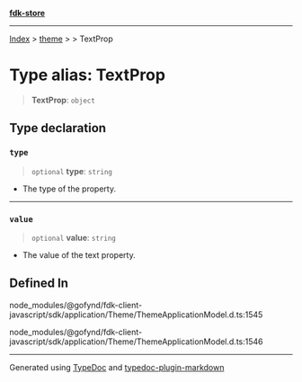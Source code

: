 [**fdk-store**](../../../README.md)
***

[Index](../../../API.md) > [theme](../../README.md) > [<internal>](../README.md) > TextProp

# Type alias: TextProp

> **TextProp**: `object`

## Type declaration

### `type`

> `optional` **type**: `string`

- The type of the property.

***

### `value`

> `optional` **value**: `string`

- The value of the text property.

## Defined In

node\_modules/@gofynd/fdk-client-javascript/sdk/application/Theme/ThemeApplicationModel.d.ts:1545

node\_modules/@gofynd/fdk-client-javascript/sdk/application/Theme/ThemeApplicationModel.d.ts:1546

***
Generated using [TypeDoc](https://typedoc.org/) and [typedoc-plugin-markdown](https://www.npmjs.com/package/typedoc-plugin-markdown)
